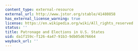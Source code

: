 ```yaml
---
content_type: external-resource
external_url: http://www.jstor.org/stable/41480858
has_external_license_warning: true
license: https://en.wikipedia.org/wiki/All_rights_reserved
status: ''
title: Patronage and Elections in U.S. States
uid: da1f159c-f126-4a47-91b3-9db05d676664
wayback_url: ''
---
```

